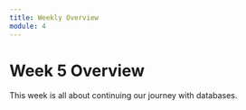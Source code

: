 ```yaml
---
title: Weekly Overview
module: 4
---
```


# Week 5 Overview <br />


This week is all about continuing our journey with databases.